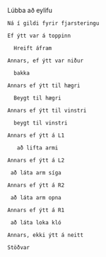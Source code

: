 
Lúbba að eylifu
 
    Ná í gildi fyrir fjarsteringu
 
    Ef ýtt var á toppinn
    
      Hreift áfram
    
    Annars, ef ýtt var niður
    
      bakka
    
    Annars ef ýtt til hægri
  
      Beygt til hægri
     
    Annars ef ýtt til vinstri
    
      beygt til vinstri
     
    Annars ef ýtt á L1 
    
       að lifta armi 
       
    Annars ef ýtt á L2 
     
     að láta arm síga
     
    Annars ef ýtt á R2
    
     að láta arm opna
   
    Annars ef ýtt á R1
    
     að láta loka kló 
    
    Annars, ekki ýtt á neitt
 
    Stöðvar
     
